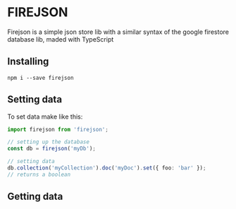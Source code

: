 # FIREJSON

Firejson is a simple json store lib with a similar syntax of the google firestore database lib, maded with 
TypeScript

## Installing

```shell
npm i --save firejson
```

## Setting data

To set data make like this:

```ts
import firejson from 'firejson';

// setting up the database
const db = firejson('myDb');

// setting data
db.collection('myCollection').doc('myDoc').set({ foo: 'bar' });
// returns a boolean
```
## Getting data
